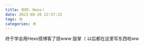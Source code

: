 ```yaml
---
title: 你好，Hexo！
date: 2023-08-26 22:57:22
tags: 水
categories: 水
---
```

终于学会用Hexo搭博客了捏www
鼓掌（
以后都在这里写东西啦ww